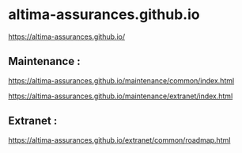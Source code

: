 # altima-assurances.github.io

https://altima-assurances.github.io/

## Maintenance :

https://altima-assurances.github.io/maintenance/common/index.html

https://altima-assurances.github.io/maintenance/extranet/index.html


## Extranet : 

https://altima-assurances.github.io/extranet/common/roadmap.html
